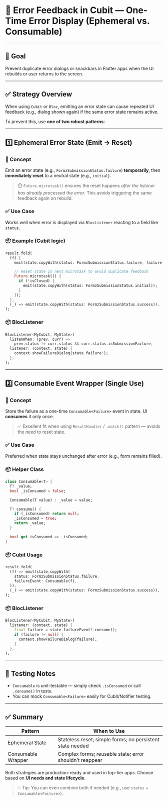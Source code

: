 # 🎯 Error Feedback in Cubit — One-Time Error Display (Ephemeral vs. Consumable)

---

## 🧩 Goal

Prevent duplicate error dialogs or snackbars in Flutter apps when the UI rebuilds or user returns to the screen.

---

## ✅ Strategy Overview

When using `Cubit` or `Bloc`, emitting an error state can cause repeated UI feedback (e.g., dialog shown again) if the same error state remains active.

To prevent this, use **one of two robust patterns**:

---

## 1️⃣ Ephemeral Error State (Emit → Reset)

### 🧠 Concept

Emit an error state (e.g., `FormzSubmissionStatus.failure`) **temporarily**, then **immediately reset** to a neutral state (e.g., `initial`).

> ⏱️ `Future.microtask()` ensures the reset happens *after the listener has already processed the error*. This avoids triggering the same feedback again on rebuild.

### ✅ Use Case

Works well when error is displayed via `BlocListener` reacting to a field like `status`.

### 📦 Example (Cubit logic)

```dart
result.fold(
  (f) {
    emit(state.copyWith(status: FormzSubmissionStatus.failure, failure: f));

    // Reset state in next microtask to avoid duplicate feedback
    Future.microtask(() {
      if (!isClosed) {
        emit(state.copyWith(status: FormzSubmissionStatus.initial));
      }
    });
  },
  (_) => emit(state.copyWith(status: FormzSubmissionStatus.success)),
);
```

### 📦 BlocListener

```dart
BlocListener<MyCubit, MyState>(
  listenWhen: (prev, curr) =>
    prev.status != curr.status && curr.status.isSubmissionFailure,
  listener: (context, state) {
    context.showFailureDialog(state.failure!);
  },
);
```

---

## 2️⃣ Consumable Event Wrapper (Single Use)

### 🧠 Concept

Store the failure as a one-time `Consumable<Failure>` event in state. UI **consumes** it only once.

> ✅ Excellent fit when using `ResultHandler` / `.match()` pattern — avoids the need to reset state.

### ✅ Use Case

Preferred when state stays unchanged after error (e.g., form remains filled).

### 📦 Helper Class

```dart
class Consumable<T> {
  T? _value;
  bool _isConsumed = false;

  Consumable(T value) : _value = value;

  T? consume() {
    if (_isConsumed) return null;
    _isConsumed = true;
    return _value;
  }

  bool get isConsumed => _isConsumed;
}
```

### 📦 Cubit Usage

```dart
result.fold(
  (f) => emit(state.copyWith(
    status: FormzSubmissionStatus.failure,
    failureEvent: Consumable(f),
  )),
  (_) => emit(state.copyWith(status: FormzSubmissionStatus.success)),
);
```

### 📦 BlocListener

```dart
BlocListener<MyCubit, MyState>(
  listener: (context, state) {
    final failure = state.failureEvent?.consume();
    if (failure != null) {
      context.showFailureDialog(failure);
    }
  },
);
```

---

## 🔬 Testing Notes

* `Consumable` is unit-testable — simply check `.isConsumed` or call `.consume()` in tests.
* You can mock `Consumable<Failure>` easily for Cubit/Notifier testing.

---

## ✅ Summary

| Pattern            | When to Use                                               |
| ------------------ | --------------------------------------------------------- |
| Ephemeral State    | Stateless reset; simple forms; no persistent state needed |
| Consumable Wrapper | Complex forms; reusable state; error shouldn’t reappear   |

Both strategies are production-ready and used in top-tier apps. Choose based on **UI needs and state lifecycle**.

> 💡 Tip: You can even combine both if needed (e.g., use `status` + `Consumable<Failure>`).
